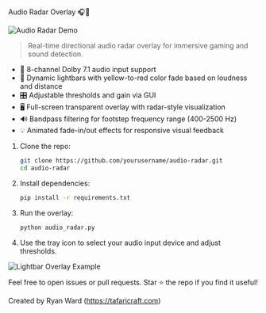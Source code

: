 Audio Radar Overlay 🎧🎯

![Audio Radar Demo](https://media.giphy.com/media/l0MYt5jPR6QX5pnqM/giphy.gif)

> Real-time directional audio radar overlay for immersive gaming and sound detection.

- 🎤 8-channel Dolby 7.1 audio input support  
- 🎨 Dynamic lightbars with yellow-to-red color fade based on loudness and distance  
- 🎛️ Adjustable thresholds and gain via GUI  
- 🖥️ Full-screen transparent overlay with radar-style visualization  
- 🔊 Bandpass filtering for footstep frequency range (400-2500 Hz)  
- 💡 Animated fade-in/out effects for responsive visual feedback  

1. Clone the repo:

    ```bash
    git clone https://github.com/yourusername/audio-radar.git
    cd audio-radar
    ```

2. Install dependencies:

    ```bash
    pip install -r requirements.txt
    ```

3. Run the overlay:

    ```bash
    python audio_radar.py
    ```

4. Use the tray icon to select your audio input device and adjust thresholds.

![Lightbar Overlay Example](https://media.giphy.com/media/xT0GqzC9CMbc26eJ4w/giphy.gif)

Feel free to open issues or pull requests. Star ⭐ the repo if you find it useful!

Created by Ryan Ward (https://tafaricraft.com)
